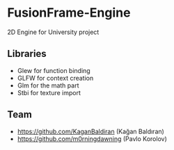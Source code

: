 # FusionFrame-Engine
2D Engine for University project

## Libraries 
- Glew for function binding
- GLFW for context creation
- Glm for the math part
- Stbi for texture import

## Team
- https://github.com/KaganBaldiran (Kağan Baldıran)
- https://github.com/m0rningdawning (Pavlo Korolov)
  
